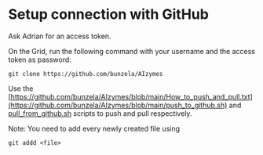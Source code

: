 # Setup connection with GitHub

Ask Adrian for an access token.

On the Grid, run the following command with your username and the access token as password:
```
git clone https://github.com/bunzela/AIzymes
```

Use the [https://github.com/bunzela/AIzymes/blob/main/How_to_push_and_pull.txt](https://github.com/bunzela/AIzymes/blob/main/push_to_github.sh) and [pull_from_github.sh](https://github.com/bunzela/AIzymes/blob/main/pull_from_github.sh) scripts to push and pull respectively.

Note: You need to add every newly created file using
```
git addd <file>
```

